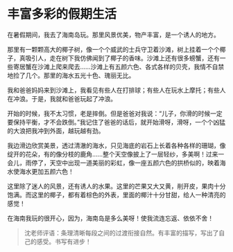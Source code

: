 # 丰富多彩的假期生活 #

在暑假期间，我去了海南岛玩。那里风景优美，物产丰富，是一个诱人的地方。
   
那里有一颗颗高大的椰子树，像一个个威武的士兵守卫着沙滩，树上挂着一个个椰子，真吸引人，走在树下我仿佛闻到了椰子的香味。沙滩上还有很多螃蟹，还有一些寄居蟹在沙滩上爬来爬去……沙滩上有五颜六色、各式各样的贝壳，我情不自禁地捡了几个。那里的海水五光十色、瑰丽无比。
   
我和爸爸妈妈来到沙滩上，我看见有些人在打排球；有些人在玩水上摩托；有些人在冲浪。于是，我就和爸爸玩起了冲浪。
   
开始的时候，我不太习惯，老是摔倒。但是爸爸对我说：“儿子，你滑的时候一定要保持平衡，才不会跌倒。”我记住了爸爸的话后，就开始滑呀，滑呀，一个个凶猛的大浪把我冲到外面，越玩越有劲。
   
我边滑边欣赏美景，透过清澈的海水，只见海底的岩石上长着各种各样的珊瑚，像绽开的花朵，有的像分枝的鹿角……整个天空像披上了一层轻纱，多美啊！过来一会儿，雨停了，天空中出现一道美丽的彩虹，像一座五颜六色的拱桥似的，映着海水使海水更加五颜六色！
   
这里除了迷人的风景，还有诱人的水果。这里的芒果又大又黄，削开皮，果肉十分饱满。而这里的椰子，都有着棕色的外表，里面的椰汁十分甘甜，给人一种清亮的感觉！
   
在海南我玩的很开心，因为，海南岛是多么美呀！使我流连忘返、依依不舍！

> 沈老师评语：条理清晰每段之间的过渡衔接自然。有丰富的描写，写出了自己的感受。书写有进步！
           